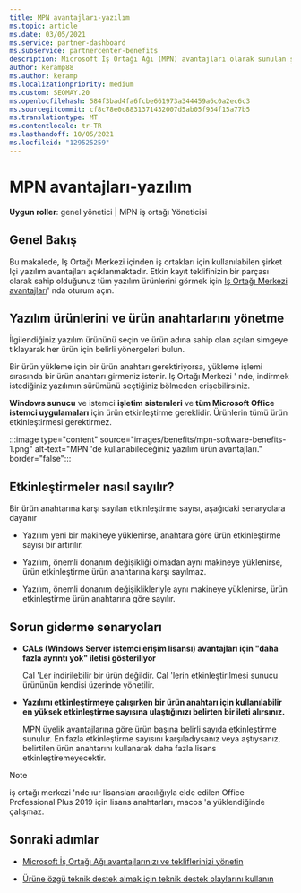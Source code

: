 ```yaml
---
title: MPN avantajları-yazılım
ms.topic: article
ms.date: 03/05/2021
ms.service: partner-dashboard
ms.subservice: partnercenter-benefits
description: Microsoft İş Ortağı Ağı (MPN) avantajları olarak sunulan şirket Içi yazılım ürünleri hakkında bilgi edinin
author: keramp88
ms.author: keramp
ms.localizationpriority: medium
ms.custom: SEOMAY.20
ms.openlocfilehash: 584f3bad4fa6fcbe661973a344459a6c0a2ec6c3
ms.sourcegitcommit: cf8c78e0c8831371432007d5ab05f934f15a77b5
ms.translationtype: MT
ms.contentlocale: tr-TR
ms.lasthandoff: 10/05/2021
ms.locfileid: "129525259"
---
```

# <a name="mpn-benefits---software"></a>MPN avantajları-yazılım

**Uygun roller**: genel yönetici | MPN iş ortağı Yöneticisi

## <a name="overview"></a>Genel Bakış

Bu makalede, Iş Ortağı Merkezi içinden iş ortakları için kullanılabilen şirket Içi yazılım avantajları açıklanmaktadır. Etkin kayıt teklifinizin bir parçası olarak sahip olduğunuz tüm yazılım ürünlerini görmek için [Iş Ortağı Merkezi avantajları](https://partner.microsoft.com/dashboard/mpn/membership/benefits/software)' nda oturum açın.

## <a name="manage-software-products-and-product-keys"></a>Yazılım ürünlerini ve ürün anahtarlarını yönetme

İlgilendiğiniz yazılım ürününü seçin ve ürün adına sahip olan açılan simgeye tıklayarak her ürün için belirli yönergeleri bulun.

Bir ürün yükleme için bir ürün anahtarı gerektiriyorsa, yükleme işlemi sırasında bir ürün anahtarı girmeniz istenir. Iş Ortağı Merkezi ' nde, indirmek istediğiniz yazılımın sürümünü seçtiğiniz bölmeden erişebilirsiniz.

**Windows sunucu** ve istemci **işletim sistemleri** ve **tüm Microsoft Office istemci uygulamaları** için ürün etkinleştirme gereklidir. Ürünlerin tümü ürün etkinleştirmesi gerektirmez.

:::image type="content" source="images/benefits/mpn-software-benefits-1.png" alt-text="MPN 'de kullanabileceğiniz yazılım ürün avantajları." border="false":::

## <a name="how-activations-are-counted"></a>Etkinleştirmeler nasıl sayılır?

Bir ürün anahtarına karşı sayılan etkinleştirme sayısı, aşağıdaki senaryolara dayanır

- Yazılım yeni bir makineye yüklenirse, anahtara göre ürün etkinleştirme sayısı bir artırılır.

- Yazılım, önemli donanım değişikliği olmadan aynı makineye yüklenirse, ürün etkinleştirme ürün anahtarına karşı sayılmaz.

- Yazılım, önemli donanım değişiklikleriyle aynı makineye yüklenirse, ürün etkinleştirme ürün anahtarına göre sayılır.

## <a name="troubleshooting-scenarios"></a>Sorun giderme senaryoları

- **CALs (Windows Server istemci erişim lisansı) avantajları için "daha fazla ayrıntı yok" iletisi gösteriliyor**

    Cal 'Ler indirilebilir bir ürün değildir. Cal 'lerin etkinleştirilmesi sunucu ürününün kendisi üzerinde yönetilir.

- **Yazılımı etkinleştirmeye çalışırken bir ürün anahtarı için kullanılabilir en yüksek etkinleştirme sayısına ulaştığınızı belirten bir ileti alırsınız.**

    MPN üyelik avantajlarına göre ürün başına belirli sayıda etkinleştirme sunulur. En fazla etkinleştirme sayısını karşıladıysanız veya aştıysanız, belirtilen ürün anahtarını kullanarak daha fazla lisans etkinleştiremeyecektir.

 > [!Note]
 > iş ortağı merkezi 'nde ıur lisansları aracılığıyla elde edilen Office Professional Plus 2019 için lisans anahtarları, macos 'a yüklendiğinde çalışmaz.

 ## <a name="next-steps"></a>Sonraki adımlar

- [Microsoft İş Ortağı Ağı avantajlarınızı ve tekliflerinizi yönetin](manage-your-partner-network-benefits.md)

- [Ürüne özgü teknik destek almak için teknik destek olaylarını kullanın](mpn-benefits-technical-support.md)
